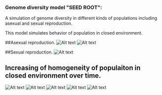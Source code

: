 ### Genome diversity model "SEED ROOT":

A simulation of genome diversity in different kinds of populations including asexual and sexual reproduction.

This model simulates behavior of population in closed environment. 

##Asexual reproduction.
![Alt text](.charts/Autogamy_1.svg)
![Alt text](.charts/Autogamy_2.svg)

##Sexual reproduction.
![Alt text](.charts/Sexual_reproduction_2.svg)

## Increasing of homogeneity of populaiton in closed environment over time.
![Alt text](.charts/Genes_0.svg)
![Alt text](.charts/Genes_50.svg)
![Alt text](.charts/Genes_100.svg)
![Alt text](.charts/Genes_150.svg)
![Alt text](.charts/Genes_200.svg)


